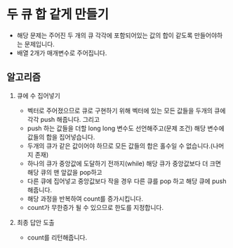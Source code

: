 # 두 큐 합 같게 만들기
   - 해당 문제는 주어진 두 개의 큐 각각에 포함되어있는 값의 합이 같도록 만들어야하는 문제입니다.
   - 배열 2개가 매개변수로 주어집니다.

## 알고리즘
1. 큐에 수 집어넣기
   - 벡터로 주어졌으므로 큐로 구현하기 위해 벡터에 있는 모든 값들을 두개의 큐에 각각 push 해줍니다. 그리고
   - push 하는 값들을 더할 long long 변수도 선언해주고(문제 조건) 해당 변수에 값들의 합을 집어넣습니다.
   - 두개의 큐가 같은 값이어야 하므로 모든 값들의 합은 홀수일 수 없습니다.(나머지 존재)
   - 하나의 큐가 중앙값에 도달하기 전까지(while) 해당 큐가 중앙값보다 더 크면 해당 큐의 맨 앞값을 pop하고
   - 다른 큐에 집어넣고 중앙값보다 작을 경우 다른 큐를 pop 하고 해당 큐에 push해줍니다.
   - 해당 과정을 반복하여 count를 증가시킵니다.
   - count가 무한증가 될 수 있으므로 한도를 지정합니다.

2. 최종 답안 도출
   - count를 리턴해줍니다.


